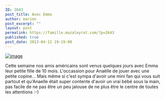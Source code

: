 ```yaml
---
ID: 2643
post_title: Avec Emma
author: marion
post_excerpt: ""
layout: post
permalink: https://famille.mazaleyrat.com/?p=2643
published: true
post_date: 2013-04-12 19:19:00
---
```

<a href="http://famille.mazaleyrat.com/wp-content/uploads/2013/04/wpid-IMG_20130414_2119021.jpg"><img title="" class="alignnone size-full" alt="image" src="http://famille.mazaleyrat.com/wp-content/uploads/2013/04/wpid-IMG_20130414_2119021.jpg" /></a>





Cette semaine nos amis américains sont venus quelques jours avec Emma leur petite fille de 10 mois. L'occassion pour Anaëlle de jouer avec une petite copine... Mais même si c'est sympa d'avoir une mini fan qui vous suit partout et qu'Anaelle était super contente d'avoir un vrai bébé sous la main, pas facile de ne pas être un peu jalouse de ne plus être le centre de toutes les attentions :-)